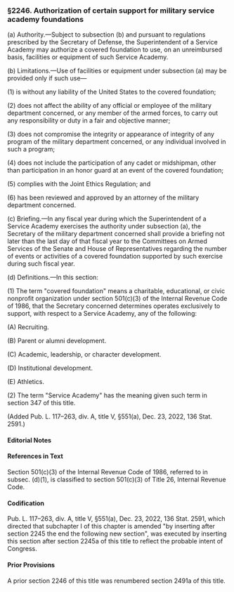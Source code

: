 ### §2246. Authorization of certain support for military service academy foundations ###

(a) Authority.—Subject to subsection (b) and pursuant to regulations prescribed by the Secretary of Defense, the Superintendent of a Service Academy may authorize a covered foundation to use, on an unreimbursed basis, facilities or equipment of such Service Academy.

(b) Limitations.—Use of facilities or equipment under subsection (a) may be provided only if such use—

(1) is without any liability of the United States to the covered foundation;

(2) does not affect the ability of any official or employee of the military department concerned, or any member of the armed forces, to carry out any responsibility or duty in a fair and objective manner;

(3) does not compromise the integrity or appearance of integrity of any program of the military department concerned, or any individual involved in such a program;

(4) does not include the participation of any cadet or midshipman, other than participation in an honor guard at an event of the covered foundation;

(5) complies with the Joint Ethics Regulation; and

(6) has been reviewed and approved by an attorney of the military department concerned.

(c) Briefing.—In any fiscal year during which the Superintendent of a Service Academy exercises the authority under subsection (a), the Secretary of the military department concerned shall provide a briefing not later than the last day of that fiscal year to the Committees on Armed Services of the Senate and House of Representatives regarding the number of events or activities of a covered foundation supported by such exercise during such fiscal year.

(d) Definitions.—In this section:

(1) The term "covered foundation" means a charitable, educational, or civic nonprofit organization under section 501(c)(3) of the Internal Revenue Code of 1986, that the Secretary concerned determines operates exclusively to support, with respect to a Service Academy, any of the following:

(A) Recruiting.

(B) Parent or alumni development.

(C) Academic, leadership, or character development.

(D) Institutional development.

(E) Athletics.

(2) The term "Service Academy" has the meaning given such term in section 347 of this title.

(Added Pub. L. 117–263, div. A, title V, §551(a), Dec. 23, 2022, 136 Stat. 2591.)

#### **Editorial Notes** ####

#### References in Text ####

Section 501(c)(3) of the Internal Revenue Code of 1986, referred to in subsec. (d)(1), is classified to section 501(c)(3) of Title 26, Internal Revenue Code.

#### Codification ####

Pub. L. 117–263, div. A, title V, §551(a), Dec. 23, 2022, 136 Stat. 2591, which directed that subchapter I of this chapter is amended "by inserting after section 2245 the end the following new section", was executed by inserting this section after section 2245a of this title to reflect the probable intent of Congress.

#### Prior Provisions ####

A prior section 2246 of this title was renumbered section 2491a of this title.